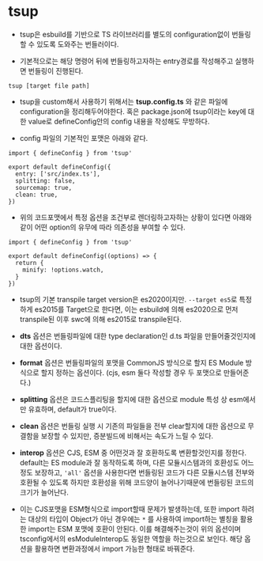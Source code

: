 # tsup

- tsup은 esbuild를 기반으로 TS 라이브러리를 별도의 configuration없이 번들링할 수 있도록 도와주는 번들러이다.

- 기본적으로는 해당 명령어 뒤에 번들링하고자하는 entry경로를 작성해주고 실행하면 번들링이 진행된다.

```
tsup [target file path]
```

- tsup을 custom해서 사용하기 위해서는 **tsup.config.ts** 와 같은 파일에 configuration을 정리해두어야한다. 혹은 package.json에 tsup이라는 key에 대한 value로 defineConfig안의 config 내용을 작성해도 무방하다.

- config 파일의 기본적인 포맷은 아래와 같다.

```
import { defineConfig } from 'tsup'

export default defineConfig({
  entry: ['src/index.ts'],
  splitting: false,
  sourcemap: true,
  clean: true,
})
```

- 위의 코드포맷에서 특정 옵션을 조건부로 렌더링하고자하는 상황이 있다면 아래와 같이 어떤 option의 유무에 따라 의존성을 부여할 수 있다.

```
import { defineConfig } from 'tsup'

export default defineConfig((options) => {
  return {
    minify: !options.watch,
  }
})
```

- tsup의 기본 transpile target version은 es2020이지만. `--target es5`로 특정하게 es2015를 Target으로 한다면, 이는 esbuild에 의해 es2020으로 먼저 transpile된 이후 swc에 의해 es2015로 transpile된다.
- **dts** 옵션은 번들링파일에 대한 type declaration인 d.ts 파일을 만들어줄것인지에 대한 옵션이다.
- **format** 옵션은 번들링파일의 포맷을 CommonJS 방식으로 할지 ES Module 방식으로 할지 정하는 옵션이다. (cjs, esm 둘다 작성할 경우 두 포맷으로 만들어준다.)
- **splitting** 옵션은 코드스플리팅을 할지에 대한 옵션으로 module 특성 상 esm에서만 유효하며, default가 true이다.
- **clean** 옵션은 번들링 실행 시 기존의 파일들을 전부 clear할지에 대한 옵션으로 무결함을 보장할 수 있지만, 증분빌드에 비해서는 속도가 느릴 수 있다.
- **interop** 옵션은 CJS, ESM 중 어떤것과 잘 호환하도록 변환할것인지를 정한다. default는 ES module과 잘 동작하도록 하며, 다른 모듈시스템과의 호환성도 어느정도 보장하고, `'all'` 옵션을 사용한다면 번들링된 코드가 다른 모듈시스템 전부와 호환될 수 있도록 하지만 호환성을 위해 코드양이 늘어나기때문에 번들링된 코드의 크기가 늘어난다.

- 이는 CJS포맷을 ESM형식으로 import할때 문제가 발생하는데, 또한 import 하려는 대상의 타입이 Object가 아닌 경우에는 `*` 를 사용하여 import하는 별칭을 활용한 import는 ESM 포맷에 호환이 안된다. 이를 해결해주는것이 위의 옵션이며 tsconfig에서의 esModuleInterop도 동일한 역할을 하는것으로 보인다. 해당 옵션을 활용하면 변환과정에서 import 가능한 형태로 바꿔준다.

